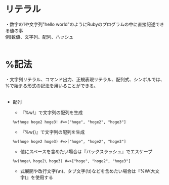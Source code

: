 # リテラル
・数字の1や文字列"hello world"のようにRubyのプログラムの中に直接記述できる値の事<br>
  例)数値、文字列、配列、ハッシュ<br><br>

# %記法
・文字列リテラル、コマンド出力、正規表現リテラル、配列式、シンボルでは、 %で始まる形式の記法を用いることができる。<br><br>

- 配列<br>
  - 『%w!』で文字列の配列を生成<br>
  ```
  %w!hoge hoge2 hoge3! #=>["hoge", "hoge2", "hoge3"]
  ```
  
  - 『%w()』で文字列の配列を生成<br>
  ```
  %w(hoge hoge2 hoge3) #=>["hoge", "hoge2", "hoge3"]
  ```
  
  - 値にスペースを含めたい場合は『バックスラッシュ』でエスケープ<br>
  ```
  %w(hoge\ hoge2\ hoge3) #=>["hoge", "hoge2", "hoge3"]
  ```
  
  - 式展開や改行文字(\n)、タブ文字(\t)などを含めたい場合は『%W(大文字)』を使用する<br>
